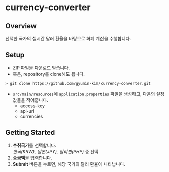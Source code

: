 # currency-converter

## Overview
선택한 국가의 실시간 달러 환율을 바탕으로 화폐 계산을 수행합니다.

## Setup
- ZIP 파일을 다운로드 받습니다.
- 혹은, repository를 clone해도 됩니다.
```
> git clone https://github.com/gyumin-kim/currency-converter.git
```
- `src/main/resources`에 `application.properties` 파일을 생성하고, 다음의 설정값들을 적어줍니다.
  - access-key
  - api-url
  - currencies
  
## Getting Started
1. **수취국가**를 선택합니다.  
  *한국(KRW), 일본(JPY), 필리핀(PHP)* 중 선택
2. **송금액**을 입력합니다.
3. **Submit** 버튼을 누르면, 해당 국가의 달러 환율이 나타납니다.

